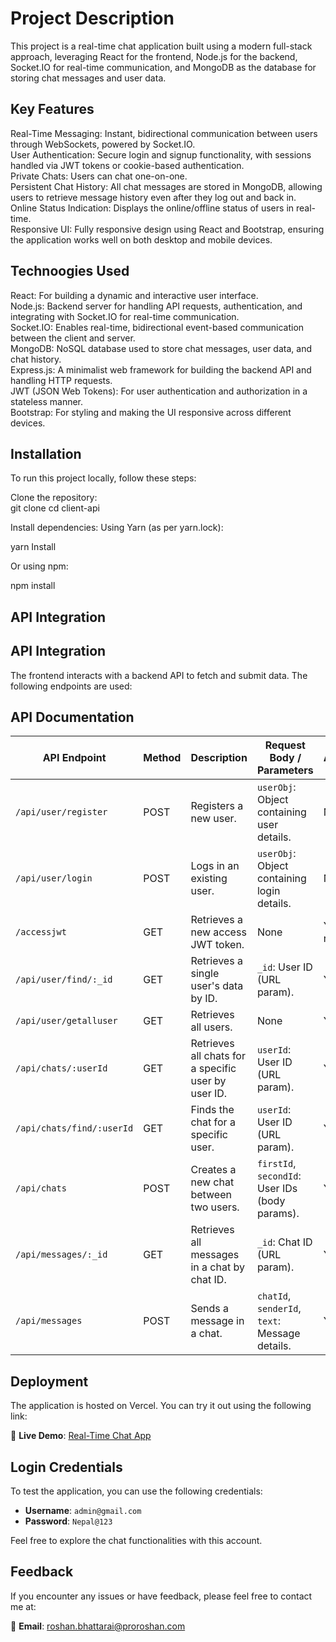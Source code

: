 # Project Description 

This project is a real-time chat application built using a modern full-stack approach, leveraging React for the frontend, Node.js for the backend, Socket.IO for real-time communication, and MongoDB as the database for storing chat messages and user data.

## Key Features
Real-Time Messaging: Instant, bidirectional communication between users through WebSockets, powered by Socket.IO. <br>
User Authentication: Secure login and signup functionality, with sessions handled via JWT tokens or cookie-based authentication.<br>
Private Chats: Users can chat one-on-one.<br>
Persistent Chat History: All chat messages are stored in MongoDB, allowing users to retrieve message history even after they log out and back in.<br>
Online Status Indication: Displays the online/offline status of users in real-time.<br>
Responsive UI: Fully responsive design using React and Bootstrap, ensuring the application works well on both desktop and mobile devices.

## Technoogies Used 
React: For building a dynamic and interactive user interface.<br>
Node.js: Backend server for handling API requests, authentication, and integrating with Socket.IO for real-time communication.<br>
Socket.IO: Enables real-time, bidirectional event-based communication between the client and server.<br>
MongoDB: NoSQL database used to store chat messages, user data, and chat history.<br>
Express.js: A minimalist web framework for building the backend API and handling HTTP requests.<br>
JWT (JSON Web Tokens): For user authentication and authorization in a stateless manner.<br>
Bootstrap: For styling and making the UI responsive across different devices.<br>

## Installation

To run this project locally, follow these steps:

Clone the repository: <br>
git clone <repository-url>
cd client-api

Install dependencies: Using Yarn (as per yarn.lock):

yarn Install 

Or using npm:

npm install 


## API Integration

## **API Integration**
The frontend interacts with a backend API to fetch and submit data. The following endpoints are used:

## **API Documentation**

| **API Endpoint**               | **Method** | **Description**                                            | **Request Body / Parameters**                 | **Authentication** |
|---------------------------------|------------|------------------------------------------------------------|------------------------------------------------|--------------------|
| `/api/user/register`            | POST       | Registers a new user.                                       | `userObj`: Object containing user details.     | No                 |
| `/api/user/login`               | POST       | Logs in an existing user.                                   | `userObj`: Object containing login details.    | No                 |
| `/accessjwt`                    | GET        | Retrieves a new access JWT token.                           | None                                           | Yes, with refresh token |
| `/api/user/find/:_id`           | GET        | Retrieves a single user's data by ID.                       | `_id`: User ID (URL param).                    | Yes                |
| `/api/user/getalluser`          | GET        | Retrieves all users.                                        | None                                           | Yes                |
| `/api/chats/:userId`            | GET        | Retrieves all chats for a specific user by user ID.         | `userId`: User ID (URL param).                 | Yes                |
| `/api/chats/find/:userId`       | GET        | Finds the chat for a specific user.                         | `userId`: User ID (URL param).                 | Yes                |
| `/api/chats`                    | POST       | Creates a new chat between two users.                       | `firstId`, `secondId`: User IDs (body params). | Yes                |
| `/api/messages/:_id`            | GET        | Retrieves all messages in a chat by chat ID.                | `_id`: Chat ID (URL param).                    | Yes                |
| `/api/messages`                 | POST       | Sends a message in a chat.                                  | `chatId`, `senderId`, `text`: Message details. | Yes                |


## **Deployment**

The application is hosted on Vercel. You can try it out using the following link:

🔗 **Live Demo**: [Real-Time Chat App](https://vercel.com/roshan-bhattarais-projects-f2e2cbf2/real-time-chat-app-client-api)

## **Login Credentials**

To test the application, you can use the following credentials:

- **Username**: `admin@gmail.com`
- **Password**: `Nepal@123`

Feel free to explore the chat functionalities with this account.

## **Feedback**

If you encounter any issues or have feedback, please feel free to contact me at:

📧 **Email**: [roshan.bhattarai@proroshan.com](mailto:roshan.bhattarai@proroshan.com)



